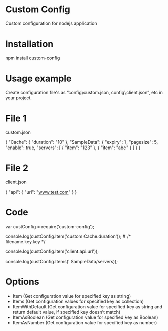 # Custom Config

Custom configuration for nodejs application

#  Installation

npm install custom-config

# Usage example

Create configuration file's as “config\custom.json, config\client.json”, etc in your project.

# File 1

custom.json

{
    "Cache": {
        "duration": "10"
    },
    "SampleData": {
        "expiry": 1,
        "pagesize": 5,
        "enable": true,
        "servers": [
            {
                "item": "123"
            },
            {
                "item": "abc"
            }
        ]
    }
}

# File 2

client.json

{
    "api": {
        "url": "www.test.com"
    }
}


# Code

var custConfig = require('custom-config');

console.log(custConfig.Item('custom.Cache.duration'));  # /* filename.key.key */

console.log(custConfig.Item('client.api.url'));

console.log(custConfig.Items(' SampleData/servers)); 

# Options 

-	Item (Get configuration value for specified key as string)
-	Items (Get configuration values for specified key as collection)
-	ItemWithDefault (Get configuration value for specified key as string and return default value, if specified key doesn’t match)
-	ItemAsBoolean (Get configuration value for specified key as Boolean)
-	ItemAsNumber (Get configuration value for specified key as number)


